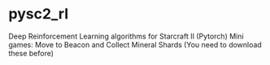 # pysc2_rl 
Deep Reinforcement Learning algorithms for Starcraft II (Pytorch)
Mini games: Move to Beacon and Collect Mineral Shards (You need to download these before)

